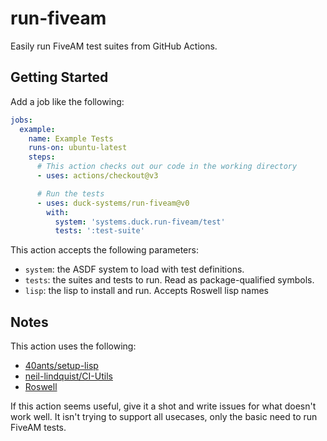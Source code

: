 # run-fiveam

Easily run FiveAM test suites from GitHub Actions.

## Getting Started

Add a job like the following:
```yaml
jobs:
  example:
    name: Example Tests
    runs-on: ubuntu-latest
    steps:
      # This action checks out our code in the working directory
      - uses: actions/checkout@v3

      # Run the tests
      - uses: duck-systems/run-fiveam@v0
        with:
          system: 'systems.duck.run-fiveam/test'
          tests: ':test-suite'
```

This action accepts the following parameters:
* `system`: the ASDF system to load with test definitions.
* `tests`: the suites and tests to run. Read as package-qualified symbols.
* `lisp`: the lisp to install and run. Accepts Roswell lisp names

## Notes

This action uses the following:
* [40ants/setup-lisp](https://github.com/40ants/setup-lisp)
* [neil-lindquist/CI-Utils](https://github.com/neil-lindquist/ci-utils)
* [Roswell](https://github.com/roswell/roswell)

If this action seems useful, give it a shot and write issues for what doesn't work well.
It isn't trying to support all usecases, only the basic need to run FiveAM tests.
